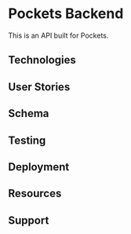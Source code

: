 # Pockets Backend
This is an API built for Pockets.

## Technologies
## User Stories
## Schema
## Testing
## Deployment
## Resources
## Support
